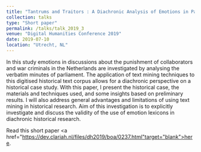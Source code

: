 ```yaml
---
title: "Tantrums and Traitors : A Diachronic Analysis of Emotions in Parliamentary Debates on War Criminals and Collaborators"
collection: talks
type: "Short paper"
permalink: /talks/talk_2019_3
venue: "Digital Humanities Conference 2019"
date: 2019-07-10
location: "Utrecht, NL"
---
```

In this study emotions in discussions about the punishment of collaborators and war criminals in the Netherlands are investigated by analysing the verbatim minutes of parliament. The application of text mining techniques to this digitised historical text corpus allows for a diachronic perspective on a historical case study. With this paper, I present the historical case, the materials and techniques used, and some insights based on preliminary results. I will also address general advantages and limitations of using text mining in historical research. Aim of this investigation is to explicitly investigate and discuss the validity of the use of emotion lexicons in diachronic historical research.

Read this short paper <a href="https://dev.clariah.nl/files/dh2019/boa/0237.html"target="blank">here</a>.
